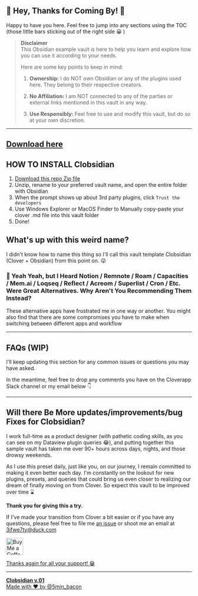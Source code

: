## 🚀 Hey, Thanks for Coming By! 👋

Happy to have you here. Feel free to jump into any sections using the TOC (those little bars sticking out of the right side 😀 )

> **Disclaimer**  
> This Obsidian example vault is here to help you learn and explore how you can use it according to your needs.
> 
> Here are some key points to keep in mind:
> 
> 1. **Ownership:** I do NOT own Obsidian or any of the plugins used here. They belong to their respective creators.
> 	 
> 2. **No Affiliation:** I am NOT connected to any of the parties or external links mentioned in this vault in any way.
> 	 
> 3. **Use Responsibly:** Feel free to use and modify this vault, but do so at your own discretion.
> 	 

---

## [Download here](https://github.com/smokebacon/Clobsidian/archive/refs/tags/v.0.0.3.zip)


## HOW TO INSTALL Clobsidian

1. [Download this repo Zip file](https://github.com/smokebacon/Clobsidian/archive/refs/tags/v.0.0.3.zip)
2. Unzip, rename to your preferred vault name, and open the entire folder with Obsidian
3. When the prompt shows up about 3rd party plugins, click `Trust the developers`
4. Use Windows Explorer or MacOS Finder to Manually copy-paste your clover .md file into this vault folder
5. Done!


## What's up with this weird name?

I didn't know how to name this thing so I'll call this vault template Clobsidian (Clover + Obsidian) from this point on. 😜

### 💬 Yeah Yeah, but I Heard Notion / Remnote / Roam / Capacities / Mem.ai / Loqseq / Reflect / Acreom / Superlist / Cron / Etc. Were Great Alternatives. Why Aren't You Recommending Them Instead?


These alternative apps have frustrated me in one way or another. You might also find that there are some compromises you have to make when switching between different apps and workflow

---

## FAQs (WIP)

I'll keep updating this section for any common issues or questions you may have asked.

In the meantime, feel free to drop any comments you have on the Cloverapp Slack channel or my email below 👇

---

## Will there Be More updates/improvements/bug Fixes for Clobsidian?

I work full-time as a product designer (with pathetic coding skills, as you can see on my Dataview plugin queries 😂), and putting together this sample vault has taken me over 90+ hours across days, nights, and those drowsy weekends.

As I use this preset daily, just like you, on our journey, I remain committed to making it even better each day. I'm constantly on the lookout for new plugins, presets, and queries that could bring us even closer to realizing our dream of finally moving on from Clover. So expect this vault to be improved over time ⌛

**Thank you for giving this a try.**

If I've made your transition from Clover a bit easier or if you have any questions, please feel free to file me [an issue](https://github.com/smokebacon/Clobsidian/issues) or shoot me an email at [3jfwe7ty@duck.com](mailto:3jfwe7ty@duck.com)

<a href='https://ko-fi.com/5minbacon' target='_blank'><img height='35' style='border:0px;height:46px;' src='https://az743702.vo.msecnd.net/cdn/kofi3.png?v=0' border='0' alt='Buy Me a Coffee at ko-fi.com' />

Thanks again for all your support! 😁

---

**Clobsidian v.01**  
Made with ❤️ by @5min_bacon
